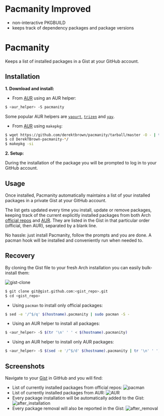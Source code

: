 # Pacmanity Improved

* non-interactive PKGBUILD
* keeps track of dependency packages and package versions

# Pacmanity
Keeps a list of installed packages in a Gist at your GitHub account.

## Installation

**1. Download and install:**

- From [AUR](https://aur.archlinux.org/packages/pacmanity/) using an AUR helper:
```bash
$ <aur_helper> -S pacmanity
```
Some popular AUR helpers are [`yaourt`](https://github.com/archlinuxfr/yaourt), [`trizen`](https://github.com/trizen/trizen) and [`yay`](https://github.com/Jguer/yay).

- From [AUR](https://aur.archlinux.org/packages/pacmanity/) using `makepkg`:
```bash
$ wget https://github.com/derektbrown/pacmanity/tarball/master -O - | tar xz
$ cd DerekTBrown-pacmanity-*/
$ makepkg -si
```

**2. Setup:**

During the installation of the package you will be prompted to log in to your GitHub account.


## Usage

Once installed, Pacmanity automatically maintains a list of your installed packages in a private Gist at your GitHub account.

The list gets updated every time you install, update or remove packages, keeping track of the current explicitly installed packages from both Arch [official repos](https://www.archlinux.org/packages/) and [AUR](https://aur.archlinux.org/). They are listed in the Gist in that particular order (official, then AUR), separated by a blank line.

No hassle: just install Pacmanity, follow the prompts and you are done.
A pacman hook will be installed and conveniently run when needed to.

## Recovery

By cloning the Gist file to your fresh Arch installation you can easily bulk-install them:

![gist-clone](https://image.prntscr.com/image/ObTqDXicRk6a9h7alSIVMw.png)

```bash
$ git clone git@gist.github.com:<gist_repo>.git
$ cd <gist_repo>
```

- Using `pacman` to install only official packages:

```bash
$ sed -e '/^$/q' $(hostname).pacmanity | sudo pacman -S -
```

- Using an AUR helper to install all packages:

```bash
$ <aur_helper> -S $(tr '\n' ' ' < $(hostname).pacmanity)
```

- Using an AUR helper to install only AUR packages:

```bash
$ <aur_helper> -S $(sed -e '/^$/d' $(hostname).pacmanity | tr '\n' ' ')
```

## Screenshots

Navigate to your [Gist](https://gist.github.com) in GitHub and you will find:
- List of currently installed packages from official repos:
![pacman](http://image.prntscr.com/image/cf15521e7b794acdb37b2a8bc5e4455c.png)
- List of currently installed packages from AUR:
![AUR](http://image.prntscr.com/image/d5bb89e7020d4b18a236d94adf3eb32f.png)
- Every package installation will be automatically added to the Gist:
![after_installation](http://image.prntscr.com/image/65eeb152529e4b1dbab78de777074679.png)
- Every package removal will also be reported in the Gist:
![after_removal](http://image.prntscr.com/image/3d945ff4d17e460a99dd1382cfb8689d.png)

